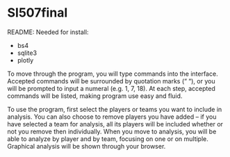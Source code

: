 # SI507final

README:
Needed for install:
-	bs4
-	sqlite3
-	plotly

To move through the program, you will type commands into the interface.
Accepted commands will be surrounded by quotation marks (“ “), or you will be prompted to input a numeral (e.g. 1, 7, 18).
At each step, accepted commands will be listed, making program use easy and fluid.

To use the program, first select the players or teams you want to include in analysis.
You can also choose to remove players you have added – if you have selected a team for analysis, all its players will be included whether or not you remove then individually.
When you move to analysis, you will be able to analyze by player and by team, focusing on one or on multiple. Graphical analysis will be shown through your browser.
